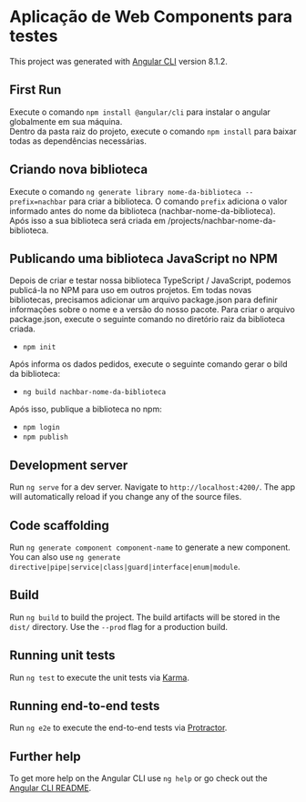 # Aplicação de Web Components para testes

This project was generated with [Angular CLI](https://github.com/angular/angular-cli) version 8.1.2.

## First Run

Execute o comando `npm install @angular/cli` para instalar o angular globalmente em sua máquina.  
Dentro da pasta raiz do projeto, execute o comando `npm install` para baixar todas as dependências necessárias.  

## Criando nova biblioteca

Execute o comando `ng generate library nome-da-biblioteca --prefix=nachbar` para criar a biblioteca. O comando `prefix` adiciona o valor informado antes do nome da biblioteca (nachbar-nome-da-biblioteca).  
Após isso a sua biblioteca será criada em /projects/nachbar-nome-da-biblioteca.  

## Publicando uma biblioteca JavaScript no NPM

Depois de criar e testar nossa biblioteca TypeScript / JavaScript, podemos publicá-la no NPM para uso em outros projetos. Em todas novas bibliotecas, precisamos adicionar um arquivo package.json para definir informações sobre o nome e a versão do nosso pacote. Para criar o arquivo package.json, execute o seguinte comando no diretório raiz da biblioteca criada.  

* `npm init`

Após informa os dados pedidos, execute o seguinte comando gerar o bild da biblioteca:  

* `ng build nachbar-nome-da-biblioteca`

Após isso, publique a biblioteca no npm:  

* `npm login`
* `npm publish`

## Development server

Run `ng serve` for a dev server. Navigate to `http://localhost:4200/`. The app will automatically reload if you change any of the source files.

## Code scaffolding

Run `ng generate component component-name` to generate a new component. You can also use `ng generate directive|pipe|service|class|guard|interface|enum|module`.

## Build

Run `ng build` to build the project. The build artifacts will be stored in the `dist/` directory. Use the `--prod` flag for a production build.

## Running unit tests

Run `ng test` to execute the unit tests via [Karma](https://karma-runner.github.io).

## Running end-to-end tests

Run `ng e2e` to execute the end-to-end tests via [Protractor](http://www.protractortest.org/).

## Further help

To get more help on the Angular CLI use `ng help` or go check out the [Angular CLI README](https://github.com/angular/angular-cli/blob/master/README.md).
